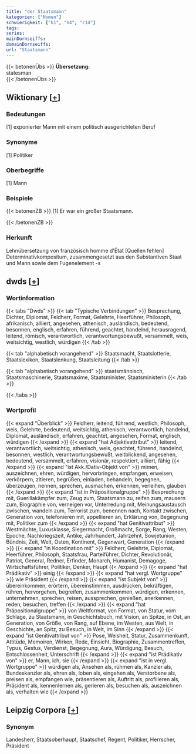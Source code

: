 ```yaml
---
title: "der Staatsmann"
kategorien: ["Nomen"]
schwierigkeit: ["k1", "h4", "r14"]
tags:
series:
mainDornseiffs:
domainDornseiffs:
url: "Staatsmann"
---
```


{{< betonenÜbs >}}
**Übersetzung:**  
statesman  
{{< /betonenÜbs >}}

## Wiktionary [[+](https://de.wiktionary.org/wiki/Staatsmann)]

### Bedeutungen
[1] exponierter Mann mit einem politisch ausgerichteten Beruf  

### Synonyme
[1] Politiker  

### Oberbegriffe
[1] Mann  

### Beispiele
{{< betonenZB >}}
[1] Er war ein großer Staatsmann.  

{{< /betonenZB >}}
### Herkunft
Lehnübersetzung von französisch homme d'État [Quellen fehlen]  
Determinativkompositum, zusammengesetzt aus den Substantiven Staat und Mann sowie dem Fugenelement -s  



## dwds [[+](https://www.dwds.de/wb/Staatsmann)]

### Wortinformation
{{< tabs "Dwds" >}}
{{< tab "Typische Verbindungen" >}}
Besprechung, Dichter, Diplomat, Feldherr, Format, Gelehrte, Heerführer, Philosoph, afrikanisch, alliiert, angesehen, athenisch, ausländisch, bedeutend, besonnen, englisch, erfahren, führend, geachtet, handelnd, herausragend, leitend, römisch, verantwortlich, verantwortungsbewußt, versammelt, weis, weitsichtig, westlich, würdigen
{{< /tab >}}

{{< tab "alphabetisch vorangehend" >}}
Staatsmacht, Staatslotterie, Staatslexikon, Staatslenkung, Staatsleitung
{{< /tab >}}

{{< tab "alphabetisch vorangehend" >}}
staatsmännisch, Staatsmaschinerie, Staatsmaxime, Staatsminister, Staatsministerin
{{< /tab >}}

{{< /tabs >}}

### Wortprofil
{{< expand "Überblick" >}} Feldherr, leitend, führend, westlich, Philosoph, weis, Gelehrte, bedeutend, weitsichtig, athenisch, verantwortlich, handelnd, Diplomat, ausländisch, erfahren, geachtet, angesehen, Format, englisch, würdigen {{< /expand >}}
{{< expand "hat Adjektivattribut" >}} leitend, verantwortlich, weitsichtig, athenisch, weis, geachtet, führend, handelnd, besonnen, westlich, verantwortungsbewußt, weitblickend, angesehen, bedeutend, versammelt, erfahren, visionär, respektiert, alliiert, fähig {{< /expand >}}
{{< expand "ist Akk./Dativ-Objekt von" >}} mimen, auszeichnen, ehren, würdigen, hervorbringen, empfangen, erweisen, verkörpern, zitieren, begrüßen, einladen, behandeln, begegnen, überzeugen, nennen, sprechen, ausmachen, erkennen, verleihen, glauben {{< /expand >}}
{{< expand "ist in Präpositionalgruppe" >}} Besprechung mit, Guerillakämpfer zum, Zeug zum, Staatsmann zu, reifen zum, mausern zum, Biographie von, verneigen vor, Unterredung mit, Meinungsaustausch zwischen, wandeln zum, Terrorist zum, benennen nach, Kontakt zwischen, Generation von, telefonieren mit, appellieren an, Erklärung von, Begegnung mit, Politiker zum {{< /expand >}}
{{< expand "hat Genitivattribut" >}} Westmächte, Luxusklasse, Siegermacht, Großmacht, Sorge, Rang, Westen, Epoche, Nachkriegszeit, Antike, Jahrhundert, Jahrzehnt, Sowjetunion, Bündnis, Zeit, Welt, Osten, Kontinent, Gegenwart, Generation {{< /expand >}}
{{< expand "in Koordination mit" >}} Feldherr, Gelehrte, Diplomat, Heerführer, Philosoph, Staatsfrau, Parteiführer, Dichter, Revolutionär, Patriot, General, Redner, Erfinder, Monarch, Humanist, Demagoge, Wirtschaftsführer, Politiker, Denker, Haupt {{< /expand >}}
{{< expand "hat Prädikativ" >}} einig {{< /expand >}}
{{< expand "hat vergl. Wortgruppe" >}} wie Präsident {{< /expand >}}
{{< expand "ist Subjekt von" >}} übereinkommen, erörtern, übereinstimmen, ausdrücken, bekräftigen, rühren, hervorgehen, begreifen, zusammenkommen, würdigen, erkennen, unternehmen, sprechen, reisen, aussprechen, genießen, anerkennen, reden, besuchen, treffen {{< /expand >}}
{{< expand "hat Präpositionalgruppe" >}} von Weltformat, von Format, von Statur, vom Schlage, zu Staatsmann, in Geschichtsbuch, mit Vision, an Spitze, in Ost, an Generation, von Größe, von Rang, auf Ebene, im Westen, aus Welt, in Geschichte, an Spitz, zu Besuch, in Welt, im Sinn {{< /expand >}}
{{< expand "ist Genitivattribut von" >}} Pose, Weisheit, Statur, Zusammenkunft, Attitüde, Memoiren, Wirken, Rede, Einsicht, Biographie, Zusammentreffen, Typus, Gestus, Verdienst, Begegnung, Aura, Würdigung, Besuch, Entschlossenheit, Unterschrift {{< /expand >}}
{{< expand "ist Prädikativ von" >}} er, Mann, ich, sie {{< /expand >}}
{{< expand "ist in vergl. Wortgruppe" >}} würdigen als, Ansehen als, rühmen als, Kanzler als, Bundeskanzler als, ehren als, loben als, eingehen als, Verstorbene als, preisen als, empfangen wie, präsentieren als, Auftritt als, profilieren als, Präsident als, kennenlernen als, gerieren als, besuchen als, auszeichnen als, verhalten wie {{< /expand >}}

## Leipzig Corpora [[+](https://corpora.uni-leipzig.de/en/res?word=Staatsmann&corpusId=deu_newscrawl-public_2018)]


### Synonym
Landesherr, Staatsoberhaupt, Staatschef, Regent, Politiker, Herrscher, Präsident


